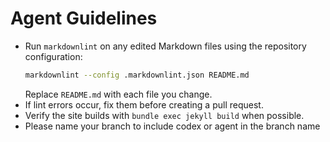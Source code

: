 # Agent Guidelines

- Run `markdownlint` on any edited Markdown files using the repository configuration:
  ```bash
  markdownlint --config .markdownlint.json README.md
  ```
  Replace `README.md` with each file you change.
- If lint errors occur, fix them before creating a pull request.
- Verify the site builds with `bundle exec jekyll build` when possible.
- Please name your branch to include codex or agent in the branch name
